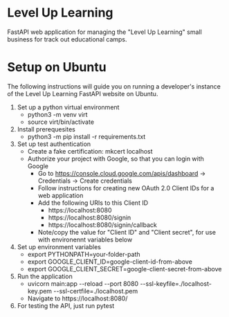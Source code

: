 # Level Up Learning

FastAPI web application for managing the "Level Up Learning" small business for track out educational camps.

# Setup on Ubuntu

The following instructions will guide you on running a developer's instance of the Level Up Learning FastAPI website on Ubuntu.

1. Set up a python virtual environment
	* python3 -m venv virt
	* source virt/bin/activate
2. Install prerequesites
	* python3 -m pip install -r requirements.txt
3. Set up test authentication
	* Create a fake certification: mkcert localhost
	* Authorize your project with Google, so that you can login with Google
		* Go to https://console.cloud.google.com/apis/dashboard -> Credentials -> Create credentials
		* Follow instructions for creating new OAuth 2.0 Client IDs for a web application
		* Add the following URIs to this Client ID
			* https://localhost:8080
			* https://localhost:8080/signin
			* https://localhost:8080/signin/callback
		* Note/copy the value for "Client ID" and "Client secret", for use with environennt variables below
4. Set up environment variables
	* export PYTHONPATH=your-folder-path
	* export GOOGLE_CLIENT_ID=google-client-id-from-above
	* export GOOGLE_CLIENT_SECRET=google-client-secret-from-above
5. Run the application
	* uvicorn main:app --reload --port 8080 --ssl-keyfile=./localhost-key.pem --ssl-certfile=./localhost.pem
	* Navigate to https://localhost:8080/
6. For testing the API, just run pytest

